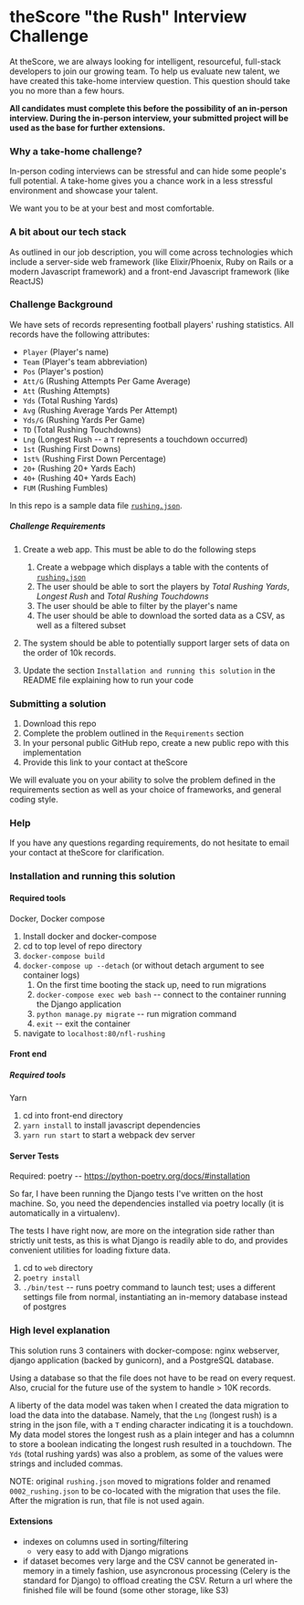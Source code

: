 # theScore "the Rush" Interview Challenge
At theScore, we are always looking for intelligent, resourceful, full-stack developers to join our growing team. To help us evaluate new talent, we have created this take-home interview question. This question should take you no more than a few hours.

**All candidates must complete this before the possibility of an in-person interview. During the in-person interview, your submitted project will be used as the base for further extensions.**

### Why a take-home challenge?
In-person coding interviews can be stressful and can hide some people's full potential. A take-home gives you a chance work in a less stressful environment and showcase your talent.

We want you to be at your best and most comfortable.

### A bit about our tech stack
As outlined in our job description, you will come across technologies which include a server-side web framework (like Elixir/Phoenix, Ruby on Rails or a modern Javascript framework) and a front-end Javascript framework (like ReactJS)

### Challenge Background
We have sets of records representing football players' rushing statistics. All records have the following attributes:
* `Player` (Player's name)
* `Team` (Player's team abbreviation)
* `Pos` (Player's postion)
* `Att/G` (Rushing Attempts Per Game Average)
* `Att` (Rushing Attempts)
* `Yds` (Total Rushing Yards)
* `Avg` (Rushing Average Yards Per Attempt)
* `Yds/G` (Rushing Yards Per Game)
* `TD` (Total Rushing Touchdowns)
* `Lng` (Longest Rush -- a `T` represents a touchdown occurred)
* `1st` (Rushing First Downs)
* `1st%` (Rushing First Down Percentage)
* `20+` (Rushing 20+ Yards Each)
* `40+` (Rushing 40+ Yards Each)
* `FUM` (Rushing Fumbles)

In this repo is a sample data file [`rushing.json`](/rushing.json).

##### Challenge Requirements
1. Create a web app. This must be able to do the following steps
    1. Create a webpage which displays a table with the contents of [`rushing.json`](/rushing.json)
    2. The user should be able to sort the players by _Total Rushing Yards_, _Longest Rush_ and _Total Rushing Touchdowns_
    3. The user should be able to filter by the player's name
    4. The user should be able to download the sorted data as a CSV, as well as a filtered subset
    
2. The system should be able to potentially support larger sets of data on the order of 10k records.

3. Update the section `Installation and running this solution` in the README file explaining how to run your code

### Submitting a solution
1. Download this repo
2. Complete the problem outlined in the `Requirements` section
3. In your personal public GitHub repo, create a new public repo with this implementation
4. Provide this link to your contact at theScore

We will evaluate you on your ability to solve the problem defined in the requirements section as well as your choice of frameworks, and general coding style.

### Help
If you have any questions regarding requirements, do not hesitate to email your contact at theScore for clarification.

### Installation and running this solution
#### Required tools
Docker, Docker compose

1. Install docker and docker-compose
2. cd to top level of repo directory
3. `docker-compose build`
4. `docker-compose up --detach` (or without detach argument to see container logs)
    1. On the first time booting the stack up, need to run migrations
    2. `docker-compose exec web bash` -- connect to the container running the Django application
    3. `python manage.py migrate` -- run migration command
    4. `exit` -- exit the container
5. navigate to `localhost:80/nfl-rushing`

#### Front end
##### Required tools
Yarn

1. cd into front-end directory
2. `yarn install` to install javascript dependencies
3. `yarn run start` to start a webpack dev server

#### Server Tests
Required: poetry -- https://python-poetry.org/docs/#installation

So far, I have been running the Django tests I've written on the host machine. So, you need the dependencies installed via poetry locally (it is automatically in a virtualenv).

The tests I have right now, are more on the integration side rather than strictly unit tests, as this is what Django is readily able to do, and provides convenient utilities for loading fixture data.

1. cd to `web` directory
2. `poetry install`
3. `./bin/test` -- runs poetry command to launch test; uses a different settings file from normal, instantiating an in-memory database instead of postgres

### High level explanation

This solution runs 3 containers with docker-compose: nginx webserver, django application (backed by gunicorn), and a PostgreSQL database.

Using a database so that the file does not have to be read on every request. Also, crucial for the future use of the system to handle > 10K records.

A liberty of the data model was taken when I created the data migration to load the data into the database. Namely, that the `Lng` (longest rush) is a string in the json file, with a `T` ending character indicating it is a touchdown. My data model stores the longest rush as a plain integer and has a columnn to store a boolean indicating the longest rush resulted in a touchdown. The `Yds` (total rushing yards) was also a problem, as some of the values were strings and included commas.

NOTE: original `rushing.json` moved to migrations folder and renamed `0002_rushing.json` to be co-located with the migration that uses the file. After the migration is run, that file is not used again.

#### Extensions

- indexes on columns used in sorting/filtering
  - very easy to add with Django migrations
- if dataset becomes very large and the CSV cannot be generated in-memory in a timely fashion, use asyncronous processing (Celery is the standard for Django) to offload creating the CSV. Return a url where the finished file will be found (some other storage, like S3)
